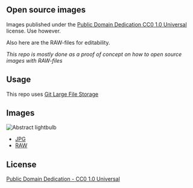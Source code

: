 Open source images
------------------

Images published under the [Public Domain Dedication CC0 1.0 Universal](http://creativecommons.org/publicdomain/zero/1.0/) license. Use however.

Also here are the RAW-files for editability.

*This repo is mostly done as a proof of concept on how to open source images with RAW-files*

## Usage
This repo uses [Git Large File Storage](https://git-lfs.github.com/)

## Images
![Abstract lightbulb](_MG_8348_small.jpg)

* [JPG](_MG_8348.jpg)
* [RAW](_MG_8348.CR2)

## License
[Public Domain Dedication - CC0 1.0 Universal](http://creativecommons.org/publicdomain/zero/1.0/)
